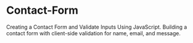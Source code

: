 # Contact-Form
Creating a Contact Form and Validate Inputs Using JavaScript. Building a contact form with client-side validation for name, email, and message.
